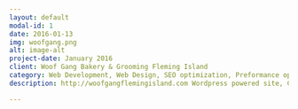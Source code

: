 ```yaml
---
layout: default
modal-id: 1
date: 2016-01-13
img: woofgang.png
alt: image-alt
project-date: January 2016
client: Woof Gang Bakery & Grooming Fleming Island
category: Web Development, Web Design, SEO optimization, Preformance optimization
description: http://woofgangflemingisland.com Wordpress powered site, Contains conditional form. Low end web host required a lot of optimizing. Due to the use of the popular CMS wordpress this project's security concerns were very prominent as well, since the contact form collects user information, database security was very important.

---
```

